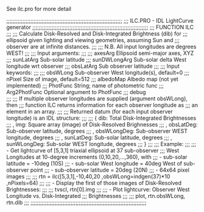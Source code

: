 See ilc.pro for more detail

;;;;;;;;;;;;;;;;;;;;;;;;;;;;;;;;;;;;;;;;;;;;;;;;;;;;;;;;;;;;;;;;;;;;;;;;
;;; ILC.PRO - IDL LightCurve generator
;;;;;;;;;;;;;;;;;;;;;;;;;;;;;;;;;;;;;;;;;;;;;;;;;;;;;;;;;;;;;;;;;;;;;;;;
;;; FUNCTION ILC
;;;
;;; Calculate Disk-Resolved and Disk-Integrated Brightness (dib) for
;;; ellipsoid given lighting and viewing geometries, assuming Sun and
;;; observer are at infinite distances.
;;;
;;; N.B. All input longitudes are degrees WEST!
;;;
;;; Input arguments:
;;;
;;;   axesArg        Ellipsoid semi-major axes, XYZ
;;;   sunLatArg      Sub-solar latitude
;;;   sunDWLongArg   Sub-solar delta West longitude wrt observer
;;;   obsLatArg      Sub observer latitude
;;;
;;; Input keywords:
;;;
;;;   obsWLong       Sub-observer West longitude(s), default=0
;;;   nPixel         Size of image, default=512
;;;   albedoMap      Albedo map (not yet implemented)
;;;   PhotFunc       String; name of photometric func
;;;   Arg2PhotFunc   Optional argument to PhotFunc
;;;   debug         
;;;
;;; If multiple observer longitudes are supplied (argument obsWLong), then
;;; function ILC returns information for each observer longitude as
;;; an element in an array.
;;;
;;; Returned datum (for each input observer longitude) is an IDL structure:
;;;
;;;   { dib:          Total Disk-Integrated Brightnesses
;;;   , img:          Square array (image) of Disk-Resolved Brighnesses
;;;   , obsLatDeg:    Sub-observer latitude, degrees
;;;   , obsWLongDeg:  Sub-observer WEST longitude, degrees
;;;   , sunLatDeg:    Sub-solar latitude, degrees
;;;   , sunWLongDeg:   Sub-solar WEST longitude, degrees
;;;   }
;;;
;;; Example:
;;;
;;; - Get lightcurve of [5,3,1] triaxial ellipsoid at 37 sub-observer
;;;   West Longitudes at 10-degree increments (0,10,20,...,360), with 
;;;   - sub-solar latitude = -10deg (10S)
;;;   - sub-solar West longitude = 40deg West of sub-observer point
;;;   - sub-observer latitude = 20deg (20N)
;;;   - 64x64 pixel images
;;;
;;;     rtn = ilc([5,3,1],-10,40,20 ,obsWLong=indgen(37)*10 ,nPixels=64)
;;;
;;; - Display the first of those images of Disk-Resolved Brightnesses:
;;;
;;;     tvscl, rtn[0].img
;;;
;;; - Plot lightcurve:  Observer West Longitude vs. Disk-Integrated
;;;                     Brightnesses
;;;
;;;     plot, rtn.obsWLong, rtn.dib
;;;
;;;;;;;;;;;;;;;;;;;;;;;;;;;;;;;;;;;;;;;;;;;;;;;;;;;;;;;;;;;;;;;;;;;;;;;;
